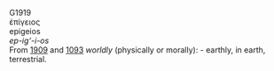 <body>
  <p>G1919<br>  ἐπίγειος  <br> epigeios  <br><i>ep-ig‘-i-os </i><br>From <a href="g1909.htm">1909</a> and <a href="g1093.htm">1093</a>  <i>worldly</i> (physically or morally): - earthly, in earth, terrestrial.<br></p>
 </body>